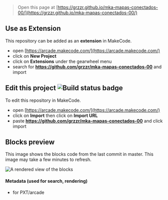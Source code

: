  


> Open this page at [https://grzzr.github.io/mka-mapas-conectados-00/](https://grzzr.github.io/mka-mapas-conectados-00/)

## Use as Extension

This repository can be added as an **extension** in MakeCode.

* open [https://arcade.makecode.com/](https://arcade.makecode.com/)
* click on **New Project**
* click on **Extensions** under the gearwheel menu
* search for **https://github.com/grzzr/mka-mapas-conectados-00** and import

## Edit this project ![Build status badge](https://github.com/grzzr/mka-mapas-conectados-00/workflows/MakeCode/badge.svg)

To edit this repository in MakeCode.

* open [https://arcade.makecode.com/](https://arcade.makecode.com/)
* click on **Import** then click on **Import URL**
* paste **https://github.com/grzzr/mka-mapas-conectados-00** and click import

## Blocks preview

This image shows the blocks code from the last commit in master.
This image may take a few minutes to refresh.

![A rendered view of the blocks](https://github.com/grzzr/mka-mapas-conectados-00/raw/master/.github/makecode/blocks.png)

#### Metadata (used for search, rendering)

* for PXT/arcade
<script src="https://makecode.com/gh-pages-embed.js"></script><script>makeCodeRender("{{ site.makecode.home_url }}", "{{ site.github.owner_name }}/{{ site.github.repository_name }}");</script>
